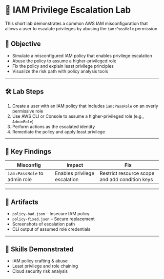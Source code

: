 # 🔐 IAM Privilege Escalation Lab

This short lab demonstrates a common AWS IAM misconfiguration that allows a user to escalate privileges by abusing the `iam:PassRole` permission.

## 🧠 Objective

- Simulate a misconfigured IAM policy that enables privilege escalation
- Abuse the policy to assume a higher-privileged role
- Fix the policy and explain least privilege principles
- Visualize the risk path with policy analysis tools

---

## 🛠️ Lab Steps

1. Create a user with an IAM policy that includes `iam:PassRole` on an overly permissive role
2. Use AWS CLI or Console to assume a higher-privileged role (e.g., `AdminRole`)
3. Perform actions as the escalated identity
4. Remediate the policy and apply least privilege

---

## 🧪 Key Findings

| Misconfig | Impact | Fix |
|-----------|--------|-----|
| `iam:PassRole` to admin role | Enables privilege escalation | Restrict resource scope and add condition keys |

---

## 📁 Artifacts

- `policy-bad.json` – Insecure IAM policy
- `policy-fixed.json` – Secure replacement
- Screenshots of escalation path
- CLI output of assumed role credentials

---

## 🎯 Skills Demonstrated

- IAM policy crafting & abuse
- Least privilege and role chaining
- Cloud security risk analysis
